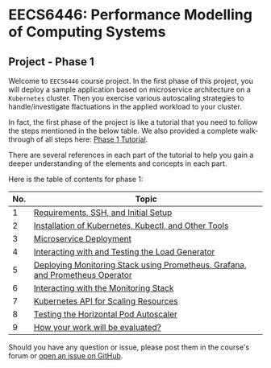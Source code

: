 # EECS6446: Performance Modelling of Computing Systems
## Project - Phase 1

Welcome to `EECS6446` course project. In the first phase of this project, you will deploy a sample
application based on microservice architecture on a `Kubernetes` cluster. Then you exercise various
autoscaling strategies to handle/investigate flactuations in the applied workload to your cluster.

In fact, the first phase of the project is like a tutorial that you need to follow the steps mentioned in 
the below table. We also provided a complete walk-through of all steps here: [Phase 1 Tutorial](https://youtu.be/DKAhQk7W1Rw).

There are several references in each part of the tutorial to help you gain a deeper
understanding of the elements and concepts in each part.

Here is the table of contents for phase 1:

| No. | Topic |
|-----|-------|
|1    | [Requirements, SSH, and Initial Setup](tutorials/01-requirements.md) |
|2    | [Installation of Kubernetes, Kubectl, and Other Tools](tutorials/02-kubernetes.md) |
|3    | [Microservice Deployment](tutorials/03-microservice.md) |
|4    | [Interacting with and Testing the Load Generator](tutorials/04-loadgenerator.md) |
|5    | [Deploying Monitoring Stack using Prometheus, Grafana, and Prometheus Operator](tutorials/05-monitoring.md) |
|6    | [Interacting with the Monitoring Stack](tutorials/06-monitoring-interaction.md) |
|7    | [Kubernetes API for Scaling Resources](tutorials/07-kubernetes-api.md) |
|8    | [Testing the Horizontal Pod Autoscaler](tutorials/08-hpa-test.md) |
|9    | [How your work will be evaluated?](tutorials/09-phase1-evaluation.md) |

Should you have any question or issue, please post them in the course's forum
or [open an issue on GitHub](https://github.com/pacslab/EECS6446_Project/issues/new/choose).
